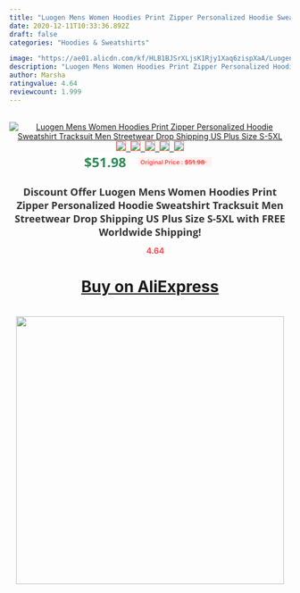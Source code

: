 ```yaml
---
title: "Luogen Mens Women Hoodies Print Zipper Personalized Hoodie Sweatshirt Tracksuit Men Streetwear Drop Shipping US Plus Size S-5XL"
date: 2020-12-11T10:33:36.892Z
draft: false
categories: "Hoodies & Sweatshirts"

image: "https://ae01.alicdn.com/kf/HLB1BJSrXLjsK1Rjy1Xaq6zispXaA/Luogen-Mens-Women-Hoodies-Print-Zipper-Personalized-Hoodie-Sweatshirt-Tracksuit-Men-Streetwear-Drop-Shipping-US-Plus.jpg"
description: "Luogen Mens Women Hoodies Print Zipper Personalized Hoodie Sweatshirt Tracksuit Men Streetwear Drop Shipping US Plus Size S-5XL"
author: Marsha
ratingvalue: 4.64
reviewcount: 1.999
---
```

<br>
<div style="text-align: center;">
<a href="https://s.click.aliexpress.com/e/_AEh1zj" target="_blank" rel="nofollow noopener noreferrer"><img alt="Luogen Mens Women Hoodies Print Zipper Personalized Hoodie Sweatshirt Tracksuit Men Streetwear Drop Shipping US Plus Size S-5XL" class="magnifier-image" src="https://ae01.alicdn.com/kf/HLB1BJSrXLjsK1Rjy1Xaq6zispXaA/Luogen-Mens-Women-Hoodies-Print-Zipper-Personalized-Hoodie-Sweatshirt-Tracksuit-Men-Streetwear-Drop-Shipping-US-Plus.jpg_640x640.jpg">
<br>
<img style="border:1px solid salmon" src="https://ae01.alicdn.com/kf/HLB1BJSrXLjsK1Rjy1Xaq6zispXaA/Luogen-Mens-Women-Hoodies-Print-Zipper-Personalized-Hoodie-Sweatshirt-Tracksuit-Men-Streetwear-Drop-Shipping-US-Plus.jpg_120x120.jpg">&nbsp;&nbsp;<img style="border:1px solid salmon" src="https://ae01.alicdn.com/kf/HLB1ZpukXOYrK1Rjy0Fdq6ACvVXam/Luogen-Mens-Women-Hoodies-Print-Zipper-Personalized-Hoodie-Sweatshirt-Tracksuit-Men-Streetwear-Drop-Shipping-US-Plus.jpg_120x120.jpg">&nbsp;&nbsp;<img style="border:1px solid salmon" src="https://ae01.alicdn.com/kf/HLB1nS5kXIfrK1RjSszcq6xGGFXaW/Luogen-Mens-Women-Hoodies-Print-Zipper-Personalized-Hoodie-Sweatshirt-Tracksuit-Men-Streetwear-Drop-Shipping-US-Plus.jpg_120x120.jpg">&nbsp;&nbsp;<img style="border:1px solid salmon" src="https://ae01.alicdn.com/kf/HLB17oqpXPzuK1RjSsppq6xz0XXap/Luogen-Mens-Women-Hoodies-Print-Zipper-Personalized-Hoodie-Sweatshirt-Tracksuit-Men-Streetwear-Drop-Shipping-US-Plus.jpg_120x120.jpg">&nbsp;&nbsp;<img style="border:1px solid salmon" src="https://ae01.alicdn.com/kf/HLB1KoynXJfvK1RjSspfq6zzXFXaY/Luogen-Mens-Women-Hoodies-Print-Zipper-Personalized-Hoodie-Sweatshirt-Tracksuit-Men-Streetwear-Drop-Shipping-US-Plus.jpg_120x120.jpg"></a></div><br0>
<div style="text-align: center;"><span style="background-color: white; border: 0px; box-sizing: border-box; color: seagreen; display: inline-block; font-family: &quot;open sans&quot; , &quot;arial&quot; , &quot;helvetica&quot; , sans-serif , &quot;heiti&quot;; font-size: 24px; font-stretch: inherit; font-weight: 700; line-height: inherit; margin: 0px 10px 0px 0px; padding: 0px; vertical-align: middle;">$51.98 </span>
<span style="background: rgb(255 , 241 , 241); border-radius: 3px; border: 0px; box-sizing: border-box; color: #ff4747; display: inline-block; font-family: inherit; font-size: 12px; font-stretch: inherit; font-style: inherit; font-variant: inherit; font-weight: 600; line-height: inherit; margin: 0px; padding: 2px 5px; transform: scale(0.9); vertical-align: middle;">Original Price : <b style="text-decoration: line-through;">$51.98 </b> &nbsp;&nbsp;</span></div>
<h1 style="color: #333333; display: inline-block; font-family: &quot;open sans&quot; , &quot;arial&quot; , &quot;helvetica&quot; , sans-serif , &quot;heiti&quot;; font-size: 18px; font-stretch: inherit; font-weight: 700; text-align: center;">Discount Offer Luogen Mens Women Hoodies Print Zipper Personalized Hoodie Sweatshirt Tracksuit Men Streetwear Drop Shipping US Plus Size S-5XL with FREE Worldwide Shipping!</h1>
<div style="color: #ff4747; text-align: center;">
<img src="https://4.bp.blogspot.com/-M0ZcTcb-5uY/XleCXlxnR4I/AAAAAAAAAEc/OrjgMkXV1oMQFaCRZj5HQwOCBcu3w1FegCPcBGAYYCw/s1600/star.png" style="height: 15px;">&nbsp;<b>4.64</b></div>
<div class="button_cont" align="center"><a class="buynow_a" href="https://s.click.aliexpress.com/e/_AEh1zj" target="_blank" rel="nofollow noopener noreferrer"><H1>Buy on AliExpress</H1></a></div><br>
<div class="separator" style="clear: both; text-align: center;">
<img src="https://lh3.googleusercontent.com/-pTy5HemUv9M/XlePHvY0dAI/AAAAAAAAAE4/0nX5iRUoIWY8eMW9Dpxeirr157OZliDIgCLcBGAsYHQ/s1600/badge.gif" width="480">
</div>
